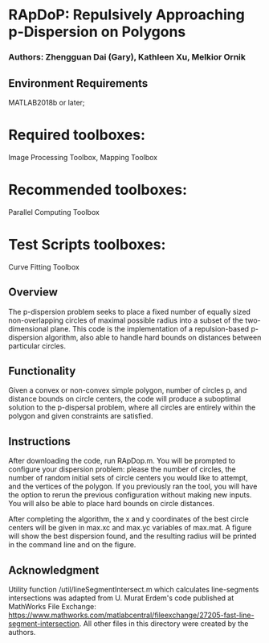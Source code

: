 # RApDoP: Repulsively Approaching p-Dispersion on Polygons

### Authors: Zhengguan Dai (Gary), Kathleen Xu, Melkior Ornik

## Environment Requirements
MATLAB2018b or later;
# Required toolboxes:
Image Processing Toolbox, Mapping Toolbox
# Recommended toolboxes:
Parallel Computing Toolbox
# Test Scripts toolboxes:
Curve Fitting Toolbox

## Overview
The p-dispersion problem seeks to place a fixed number of equally sized non-overlapping circles of maximal possible radius into a subset of the two-dimensional plane. This code is the implementation of a repulsion-based p-dispersion algorithm, also able to handle hard bounds on distances between particular circles. 
## Functionality
Given a convex or non-convex simple polygon, number of circles p, and distance bounds on circle centers, the code will produce a suboptimal solution to the p-dispersal problem, where all circles are entirely within the polygon and given constraints are satisfied.
## Instructions
After downloading the code, run RApDop.m. You will be prompted to configure your dispersion problem: please the number of circles, the number of random initial sets of circle centers you would like to attempt, and the vertices of the polygon. If you previously ran the tool, you will have the option to rerun the previous configuration without making new inputs. You will also be able to place hard bounds on circle distances.

After completing the algorithm, the x and y coordinates of the best circle centers will be given in max.xc and max.yc variables of max.mat. A figure will show the best dispersion found, and the resulting radius will be printed in the command line and on the figure.

## Acknowledgment
Utility function /util/lineSegmentIntersect.m which calculates line-segments intersections was adapted from U. Murat Erdem's code published at MathWorks File Exchange: https://www.mathworks.com/matlabcentral/fileexchange/27205-fast-line-segment-intersection. All other files in this directory were created by the authors.

